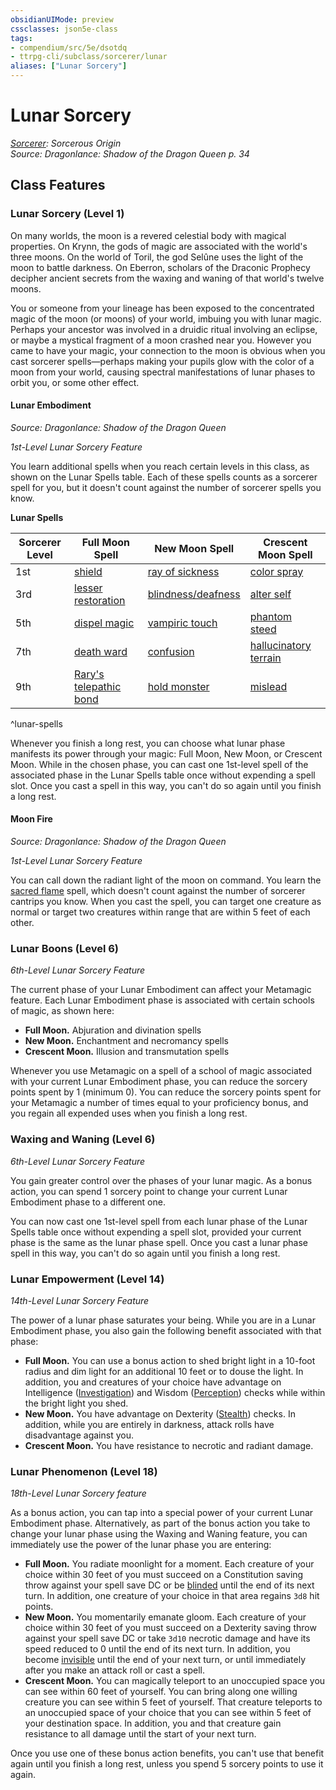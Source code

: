 ```yaml
---
obsidianUIMode: preview
cssclasses: json5e-class
tags:
- compendium/src/5e/dsotdq
- ttrpg-cli/subclass/sorcerer/lunar
aliases: ["Lunar Sorcery"]
---
```

# Lunar Sorcery
*[Sorcerer](sorcerer.md): Sorcerous Origin*  
*Source: Dragonlance: Shadow of the Dragon Queen p. 34*  


## Class Features

### Lunar Sorcery (Level 1)

On many worlds, the moon is a revered celestial body with magical properties. On Krynn, the gods of magic are associated with the world's three moons. On the world of Toril, the god Selûne uses the light of the moon to battle darkness. On Eberron, scholars of the Draconic Prophecy decipher ancient secrets from the waxing and waning of that world's twelve moons.

You or someone from your lineage has been exposed to the concentrated magic of the moon (or moons) of your world, imbuing you with lunar magic. Perhaps your ancestor was involved in a druidic ritual involving an eclipse, or maybe a mystical fragment of a moon crashed near you. However you came to have your magic, your connection to the moon is obvious when you cast sorcerer spells—perhaps making your pupils glow with the color of a moon from your world, causing spectral manifestations of lunar phases to orbit you, or some other effect.

#### Lunar Embodiment
_Source: Dragonlance: Shadow of the Dragon Queen_

*1st-Level Lunar Sorcery Feature*

You learn additional spells when you reach certain levels in this class, as shown on the Lunar Spells table. Each of these spells counts as a sorcerer spell for you, but it doesn't count against the number of sorcerer spells you know.

**Lunar Spells**

| Sorcerer Level | Full Moon Spell | New Moon Spell | Crescent Moon Spell |
|----------------|-----------------|----------------|---------------------|
| 1st | [shield](/3-Mechanics/CLI/spells/shield.md) | [ray of sickness](/3-Mechanics/CLI/spells/ray-of-sickness.md) | [color spray](/3-Mechanics/CLI/spells/color-spray.md) |
| 3rd | [lesser restoration](/3-Mechanics/CLI/spells/lesser-restoration.md) | [blindness/deafness](/3-Mechanics/CLI/spells/blindness-deafness.md) | [alter self](/3-Mechanics/CLI/spells/alter-self.md) |
| 5th | [dispel magic](/3-Mechanics/CLI/spells/dispel-magic.md) | [vampiric touch](/3-Mechanics/CLI/spells/vampiric-touch.md) | [phantom steed](/3-Mechanics/CLI/spells/phantom-steed.md) |
| 7th | [death ward](/3-Mechanics/CLI/spells/death-ward.md) | [confusion](/3-Mechanics/CLI/spells/confusion.md) | [hallucinatory terrain](/3-Mechanics/CLI/spells/hallucinatory-terrain.md) |
| 9th | [Rary's telepathic bond](/3-Mechanics/CLI/spells/rarys-telepathic-bond.md) | [hold monster](/3-Mechanics/CLI/spells/hold-monster.md) | [mislead](/3-Mechanics/CLI/spells/mislead.md) |
^lunar-spells

Whenever you finish a long rest, you can choose what lunar phase manifests its power through your magic: Full Moon, New Moon, or Crescent Moon. While in the chosen phase, you can cast one 1st-level spell of the associated phase in the Lunar Spells table once without expending a spell slot. Once you cast a spell in this way, you can't do so again until you finish a long rest.

#### Moon Fire
_Source: Dragonlance: Shadow of the Dragon Queen_

*1st-Level Lunar Sorcery Feature*

You can call down the radiant light of the moon on command. You learn the [sacred flame](/3-Mechanics/CLI/spells/sacred-flame.md) spell, which doesn't count against the number of sorcerer cantrips you know. When you cast the spell, you can target one creature as normal or target two creatures within range that are within 5 feet of each other.

### Lunar Boons (Level 6)

*6th-Level Lunar Sorcery Feature*

The current phase of your Lunar Embodiment can affect your Metamagic feature. Each Lunar Embodiment phase is associated with certain schools of magic, as shown here:

- **Full Moon.** Abjuration and divination spells  
- **New Moon.** Enchantment and necromancy spells  
- **Crescent Moon.** Illusion and transmutation spells  

Whenever you use Metamagic on a spell of a school of magic associated with your current Lunar Embodiment phase, you can reduce the sorcery points spent by 1 (minimum 0). You can reduce the sorcery points spent for your Metamagic a number of times equal to your proficiency bonus, and you regain all expended uses when you finish a long rest.

### Waxing and Waning (Level 6)

*6th-Level Lunar Sorcery Feature*

You gain greater control over the phases of your lunar magic. As a bonus action, you can spend 1 sorcery point to change your current Lunar Embodiment phase to a different one.

You can now cast one 1st-level spell from each lunar phase of the Lunar Spells table once without expending a spell slot, provided your current phase is the same as the lunar phase spell. Once you cast a lunar phase spell in this way, you can't do so again until you finish a long rest.

### Lunar Empowerment (Level 14)

*14th-Level Lunar Sorcery Feature*

The power of a lunar phase saturates your being. While you are in a Lunar Embodiment phase, you also gain the following benefit associated with that phase:

- **Full Moon.** You can use a bonus action to shed bright light in a 10-foot radius and dim light for an additional 10 feet or to douse the light. In addition, you and creatures of your choice have advantage on Intelligence ([Investigation](/3-Mechanics/CLI/rules/skills.md#Investigation)) and Wisdom ([Perception](/3-Mechanics/CLI/rules/skills.md#Perception)) checks while within the bright light you shed.  
- **New Moon.** You have advantage on Dexterity ([Stealth](/3-Mechanics/CLI/rules/skills.md#Stealth)) checks. In addition, while you are entirely in darkness, attack rolls have disadvantage against you.  
- **Crescent Moon.** You have resistance to necrotic and radiant damage.  

### Lunar Phenomenon (Level 18)

*18th-Level Lunar Sorcery feature*

As a bonus action, you can tap into a special power of your current Lunar Embodiment phase. Alternatively, as part of the bonus action you take to change your lunar phase using the Waxing and Waning feature, you can immediately use the power of the lunar phase you are entering:

- **Full Moon.** You radiate moonlight for a moment. Each creature of your choice within 30 feet of you must succeed on a Constitution saving throw against your spell save DC or be [blinded](/3-Mechanics/CLI/rules/conditions.md#blinded) until the end of its next turn. In addition, one creature of your choice in that area regains `3d8` hit points.  
- **New Moon.** You momentarily emanate gloom. Each creature of your choice within 30 feet of you must succeed on a Dexterity saving throw against your spell save DC or take `3d10` necrotic damage and have its speed reduced to 0 until the end of its next turn. In addition, you become [invisible](/3-Mechanics/CLI/rules/conditions.md#invisible) until the end of your next turn, or until immediately after you make an attack roll or cast a spell.  
- **Crescent Moon.** You can magically teleport to an unoccupied space you can see within 60 feet of yourself. You can bring along one willing creature you can see within 5 feet of yourself. That creature teleports to an unoccupied space of your choice that you can see within 5 feet of your destination space. In addition, you and that creature gain resistance to all damage until the start of your next turn.  

Once you use one of these bonus action benefits, you can't use that benefit again until you finish a long rest, unless you spend 5 sorcery points to use it again.